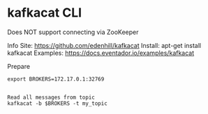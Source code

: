 # kafkacat CLI

Does NOT support connecting via ZooKeeper

Info
Site: https://github.com/edenhill/kafkacat 
Install: apt-get install kafkacat
Examples: https://docs.eventador.io/examples/kafkacat 

Prepare
```
export BROKERS=172.17.0.1:32769


Read all messages from topic
kafkacat -b $BROKERS -t my_topic

```

